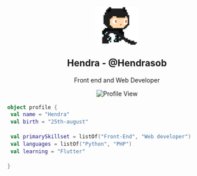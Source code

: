 <p align="center">
 <img width="100px" src="https://github.com/hendrasob/hendrasob/blob/master/assets/github.gif" align="center" alt="Hendrasob's GitHub Readme" />
 <h2 align="center">Hendra - @Hendrasob</h2>
 <p align="center">Front end and Web Developer</p>
</p>

<p align="center">
<img alt="Profile View" src="https://gpvc.arturio.dev/Hendrasob" />
</p>

```kotlin
object profile {
 val name = "Hendra"
 val birth = "25th-august"
 
 val primarySkillset = listOf("Front-End", "Web developer")
 val languages = listOf("Python", "PHP")
 val learning = "Flutter"

}
```
